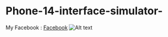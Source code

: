 # Phone-14-interface-simulator-

My Facebook : [Facebook](https://www.facebook.com/mu71mad)
![Alt text](https://scontent.fcai19-6.fna.fbcdn.net/v/t1.15752-9/328502513_1204896847080238_7749492239918679402_n.png?_nc_cat=107&ccb=1-7&_nc_sid=ae9488&_nc_ohc=Zeuk1lwwkWkAX-_5jvk&_nc_ht=scontent.fcai19-6.fna&oh=03_AdTy3lG7h5jf94izbU7zJXzAiLBjMOV5cOGtVQZsIf_E0Q&oe=6420D190 "Optional title")

